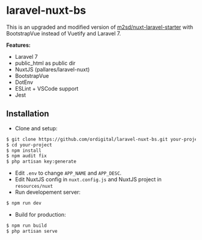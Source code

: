 # laravel-nuxt-bs

This is an upgraded and modified version of [m2sd/nuxt-laravel-starter](https://github.com/m2sd/nuxt-laravel-starter) with BootstrapVue instead of Vuetify and Laravel 7.

**Features:**

- Laravel 7
- public_html as public dir
- NuxtJS (pallares/laravel-nuxt)
- BootstrapVue
- DotEnv
- ESLint + VSCode support
- Jest

## Installation

- Clone and setup: 

```bash
$ git clone https://github.com/ordigital/laravel-nuxt-bs.git your-project
$ cd your-project
$ npm install
$ npm audit fix
$ php artisan key:generate
```
- Edit `.env` to change `APP_NAME` and `APP_DESC`.
- Edit NuxtJS config in `nuxt.config.js` and NuxtJS project in `resources/nuxt`
- Run developement server:
```bash
$ npm run dev
```
- Build for production:
```bash
$ npm run build
$ php artisan serve
```
